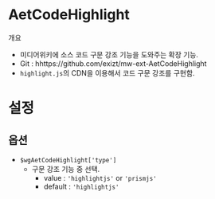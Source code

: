 # AetCodeHighlight

개요
* 미디어위키에 소스 코드 구문 강조 기능을 도와주는 확장 기능.
* Git : hhttps://github.com/exizt/mw-ext-AetCodeHighlight
* `highlight.js`의 CDN을 이용해서 코드 구문 강조를 구현함.



# 설정

## 옵션
- `$wgAetCodeHighlight['type']`
    - 구문 강조 기능 중 선택. 
        - value : `'highlightjs'` or `'prismjs'`
        - default : `'highlightjs'`

